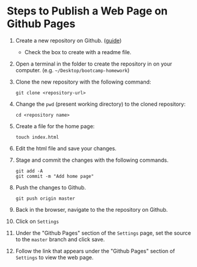 # Steps to Publish a Web Page on Github Pages

1. Create a new repository on Github.
   ([guide](https://help.github.com/articles/create-a-repo/))

   - Check the box to create with a readme file.

2. Open a terminal in the folder to create the repository in on your computer.
   (e.g. `~/Desktop/bootcamp-homework`)

3. Clone the new repository with the following command:

   ```
   git clone <repository-url>
   ```

4. Change the `pwd` (present working directory) to the cloned repository:

   ```
   cd <repository name>
   ```

5. Create a file for the home page:

   ```
   touch index.html
   ```

6. Edit the html file and save your changes.

7. Stage and commit the changes with the following commands.

   ```
   git add -A
   git commit -m "Add home page"
   ```

8. Push the changes to Github.

   ```
   git push origin master
   ```

9. Back in the browser, navigate to the the repository on Github.

10. Click on `Settings`

11. Under the "Github Pages" section of the `Settings` page, set the source to
    the `master` branch and click save.

12. Follow the link that appears under the "Github Pages" section of `Settings`
    to view the web page.
